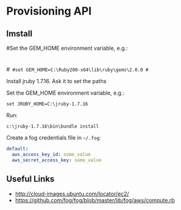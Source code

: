 # Provisioning API

## Imstall

#Set the GEM_HOME environment variable, e.g.:
#
#```
#set GEM_HOME=C:\Ruby200-x64\lib\ruby\gems\2.0.0
#```

Install jruby 1.7.16.  Ask it to set the paths

Set the GEM_HOME environment variable, e.g.:

```
set JRUBY_HOME=C:\jruby-1.7.16
```

Run:
```
c:\jruby-1.7.16\bin\bundle install
```

Create a fog credentials file in `~/.fog`:

``` yaml
default:
  aws_access_key_id: some_value
  aws_secret_access_key: some_value
```

## Useful Links

- http://cloud-images.ubuntu.com/locator/ec2/
- https://github.com/fog/fog/blob/master/lib/fog/aws/compute.rb